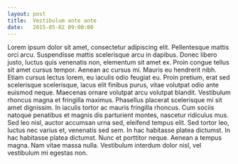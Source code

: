 ```yaml
---
layout: post
title:  Vestibulum ante ante
date:   2015-05-02 09:00:00
---
```

Lorem ipsum dolor sit amet, consectetur adipiscing elit. Pellentesque mattis orci arcu. Suspendisse mattis scelerisque arcu in dapibus. Donec libero justo, luctus quis venenatis non, elementum sit amet ex. Proin congue tellus sit amet cursus tempor. Aenean ac cursus mi. Mauris eu hendrerit nibh. Etiam cursus lectus lorem, eu iaculis odio feugiat eu. Proin pretium, erat sed scelerisque scelerisque, lacus elit finibus purus, vitae volutpat odio ante euismod neque. Maecenas ornare volutpat arcu volutpat blandit. Vestibulum rhoncus magna et fringilla maximus.
Phasellus placerat scelerisque mi sit amet dignissim. In iaculis tortor ac mauris fringilla rhoncus. Cum sociis natoque penatibus et magnis dis parturient montes, nascetur ridiculus mus. Sed leo nisl, auctor accumsan urna sed, eleifend tempus elit. Sed tortor leo, luctus nec varius et, venenatis sed sem. In hac habitasse platea dictumst. In hac habitasse platea dictumst. Nunc et porttitor neque. Aenean a tempus magna. Nam vitae massa nulla. Vestibulum interdum dolor nisl, vel vestibulum mi egestas non.
